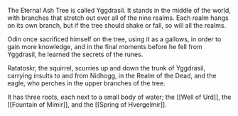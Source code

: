 The Eternal Ash Tree is called Yggdrasil. It stands in the middle of the world, with branches that stretch out over all of the nine realms. Each realm hangs on its own branch, but if the tree should shake or fall, so will all the realms. 

Odin once sacrificed himself on the tree, using it as a gallows, in order to gain more knowledge, and in the final moments before he  fell from Yggdrasil, he learned the secrets of the runes.

Ratatoskr, the squirrel, scurries up and down the trunk of Yggdrasil, carrying insults to and from Nidhogg, in the Realm of the Dead, and the eagle, who perches in the upper branches of the tree. 

It has three roots, each next to a small body of water; the [[Well of Urd]], the [[Fountain of Mimir]], and the [[Spring of Hvergelmir]].

